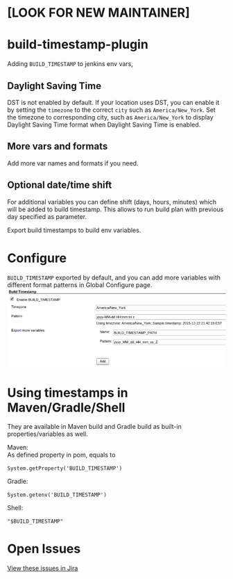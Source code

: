 # [LOOK FOR NEW MAINTAINER]

# build-timestamp-plugin
Adding `BUILD_TIMESTAMP` to jenkins env vars,

## Daylight Saving Time
DST is not enabled by default.
If your location uses DST, you can enable it by setting the `timezone`
to the correct `city` such as `America/New_York`.
Set the timezone to corresponding city, such as `America/New_York` to display Daylight Saving Time format when Daylight Saving Time is enabled.

## More vars and formats
Add more var names and formats if you need.

## Optional date/time shift
For additional variables you can define shift (days, hours, minutes) which will be added to build timestamp.
This allows to run build plan with previous day specified as parameter.

Export build timestamps to build env variables.

# Configure
`BUILD_TIMESTAMP` exported by default, and you can add more variables
with different format patterns in Global Configure page.  
![](docs/images/global-config.png)


# Using timestamps in Maven/Gradle/Shell
They are available in Maven build and Gradle build as built-in
properties/variables as well.

Maven:  
As defined property in pom, equals to

``` syntaxhighlighter-pre
System.getProperty('BUILD_TIMESTAMP')
```

Gradle:

``` syntaxhighlighter-pre
System.getenv('BUILD_TIMESTAMP')
```

Shell:

``` syntaxhighlighter-pre
"$BUILD_TIMESTAMP"
```

# Open Issues
[View these issues in Jira](https://issues.jenkins.io/issues/?jql=resolution%20is%20EMPTY%20and%20component%3D21120)

